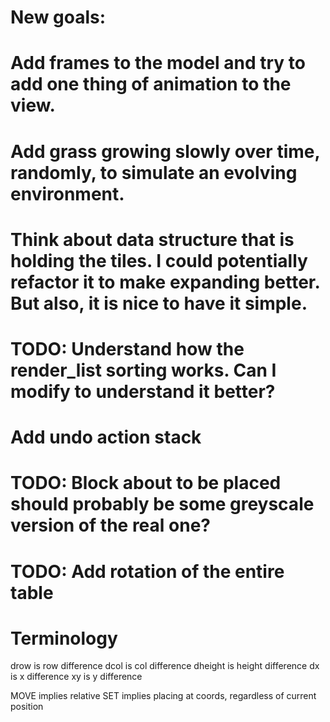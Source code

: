 # New goals:

# Add frames to the model and try to add one thing of animation to the view.

# Add grass growing slowly over time, randomly, to simulate an evolving environment.

# Think about data structure that is holding the tiles. I could potentially refactor it to make expanding better. But also, it is nice to have it simple.

# TODO: Understand how the render_list sorting works. Can I modify to understand it better?

# Add undo action stack

# TODO: Block about to be placed should probably be some greyscale version of the real one?

# TODO: Add rotation of the entire table

# Terminology

drow is row difference
dcol is col difference
dheight is height difference
dx is x difference
xy is y difference

MOVE implies relative
SET implies placing at coords, regardless of current position
